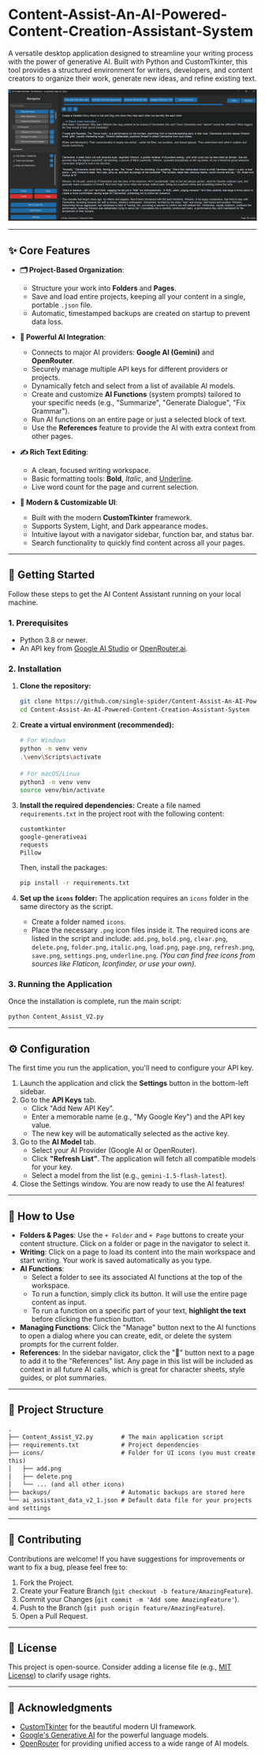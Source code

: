 # Content-Assist-An-AI-Powered-Content-Creation-Assistant-System


A versatile desktop application designed to streamline your writing process with the power of generative AI. Built with Python and CustomTkinter, this tool provides a structured environment for writers, developers, and content creators to organize their work, generate new ideas, and refine existing text.

![AI Content Assistant Screenshot](https://raw.githubusercontent.com/single-spider/Content-Assist-An-AI-Powered-Content-Creation-Assistant-System/main/main_ui.png)

---

## ✨ Core Features

*   **🗂️ Project-Based Organization**:
    *   Structure your work into **Folders** and **Pages**.
    *   Save and load entire projects, keeping all your content in a single, portable `.json` file.
    *   Automatic, timestamped backups are created on startup to prevent data loss.

*   **🤖 Powerful AI Integration**:
    *   Connects to major AI providers: **Google AI (Gemini)** and **OpenRouter**.
    *   Securely manage multiple API keys for different providers or projects.
    *   Dynamically fetch and select from a list of available AI models.
    *   Create and customize **AI Functions** (system prompts) tailored to your specific needs (e.g., "Summarize", "Generate Dialogue", "Fix Grammar").
    *   Run AI functions on an entire page or just a selected block of text.
    *   Use the **References** feature to provide the AI with extra context from other pages.

*   **✍️ Rich Text Editing**:
    *   A clean, focused writing workspace.
    *   Basic formatting tools: **Bold**, *Italic*, and <u>Underline</u>.
    *   Live word count for the page and current selection.

*   **🎨 Modern & Customizable UI**:
    *   Built with the modern **CustomTkinter** framework.
    *   Supports System, Light, and Dark appearance modes.
    *   Intuitive layout with a navigator sidebar, function bar, and status bar.
    *   Search functionality to quickly find content across all your pages.

---

## 🚀 Getting Started

Follow these steps to get the AI Content Assistant running on your local machine.

### 1. Prerequisites

*   Python 3.8 or newer.
*   An API key from [Google AI Studio](https://makersuite.google.com/app/apikey) or [OpenRouter.ai](https://openrouter.ai/keys).

### 2. Installation

1.  **Clone the repository:**
    ```bash
    git clone https://github.com/single-spider/Content-Assist-An-AI-Powered-Content-Creation-Assistant-System.git
    cd Content-Assist-An-AI-Powered-Content-Creation-Assistant-System
    ```

2.  **Create a virtual environment (recommended):**
    ```bash
    # For Windows
    python -m venv venv
    .\venv\Scripts\activate

    # For macOS/Linux
    python3 -m venv venv
    source venv/bin/activate
    ```

3.  **Install the required dependencies:**
    Create a file named `requirements.txt` in the project root with the following content:
    ```
    customtkinter
    google-generativeai
    requests
    Pillow
    ```
    Then, install the packages:
    ```bash
    pip install -r requirements.txt
    ```

4.  **Set up the `icons` folder:**
    The application requires an `icons` folder in the same directory as the script.
    *   Create a folder named `icons`.
    *   Place the necessary `.png` icon files inside it. The required icons are listed in the script and include:
        `add.png`, `bold.png`, `clear.png`, `delete.png`, `folder.png`, `italic.png`, `load.png`, `page.png`, `refresh.png`, `save.png`, `settings.png`, `underline.png`.
    *(You can find free icons from sources like Flaticon, Iconfinder, or use your own).*

### 3. Running the Application

Once the installation is complete, run the main script:
```bash
python Content_Assist_V2.py
```

---

## ⚙️ Configuration

The first time you run the application, you'll need to configure your API key.

1.  Launch the application and click the **Settings** button in the bottom-left sidebar.
2.  Go to the **API Keys** tab.
    *   Click "Add New API Key".
    *   Enter a memorable name (e.g., "My Google Key") and the API key value.
    *   The new key will be automatically selected as the active key.
3.  Go to the **AI Model** tab.
    *   Select your AI Provider (Google AI or OpenRouter).
    *   Click **"Refresh List"**. The application will fetch all compatible models for your key.
    *   Select a model from the list (e.g., `gemini-1.5-flash-latest`).
4.  Close the Settings window. You are now ready to use the AI features!

---

## 📖 How to Use

*   **Folders & Pages**: Use the `+ Folder` and `+ Page` buttons to create your content structure. Click on a folder or page in the navigator to select it.
*   **Writing**: Click on a page to load its content into the main workspace and start writing. Your work is saved automatically as you type.
*   **AI Functions**:
    *   Select a folder to see its associated AI functions at the top of the workspace.
    *   To run a function, simply click its button. It will use the entire page content as input.
    *   To run a function on a specific part of your text, **highlight the text** before clicking the function button.
*   **Managing Functions**: Click the "Manage" button next to the AI functions to open a dialog where you can create, edit, or delete the system prompts for the current folder.
*   **References**: In the sidebar navigator, click the "📌" button next to a page to add it to the "References" list. Any page in this list will be included as context in all future AI calls, which is great for character sheets, style guides, or plot summaries.

---

## 📁 Project Structure

```
.
├── Content_Assist_V2.py        # The main application script
├── requirements.txt            # Project dependencies
├── icons/                      # Folder for UI icons (you must create this)
│   ├── add.png
│   ├── delete.png
│   └── ... (and all other icons)
├── backups/                    # Automatic backups are stored here
└── ai_assistant_data_v2_1.json # Default data file for your projects and settings
```

---

## 🤝 Contributing

Contributions are welcome! If you have suggestions for improvements or want to fix a bug, please feel free to:

1.  Fork the Project.
2.  Create your Feature Branch (`git checkout -b feature/AmazingFeature`).
3.  Commit your Changes (`git commit -m 'Add some AmazingFeature'`).
4.  Push to the Branch (`git push origin feature/AmazingFeature`).
5.  Open a Pull Request.

---

## 📄 License

This project is open-source. Consider adding a license file (e.g., [MIT License](https://opensource.org/licenses/MIT)) to clarify usage rights.

---

## 🙏 Acknowledgments

*   [CustomTkinter](https://github.com/TomSchimansky/CustomTkinter) for the beautiful modern UI framework.
*   [Google's Generative AI](https://ai.google/discover/generativeai/) for the powerful language models.
*   [OpenRouter](https://openrouter.ai/) for providing unified access to a wide range of AI models.
